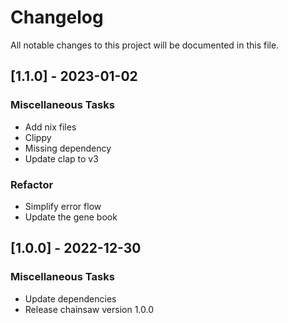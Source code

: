 # Changelog

All notable changes to this project will be documented in this file.

## [1.1.0] - 2023-01-02

### Miscellaneous Tasks

- Add nix files
- Clippy
- Missing dependency
- Update clap to v3

### Refactor

- Simplify error flow
- Update the gene book

## [1.0.0] - 2022-12-30

### Miscellaneous Tasks

- Update dependencies
- Release chainsaw version 1.0.0

<!-- generated by git-cliff -->
